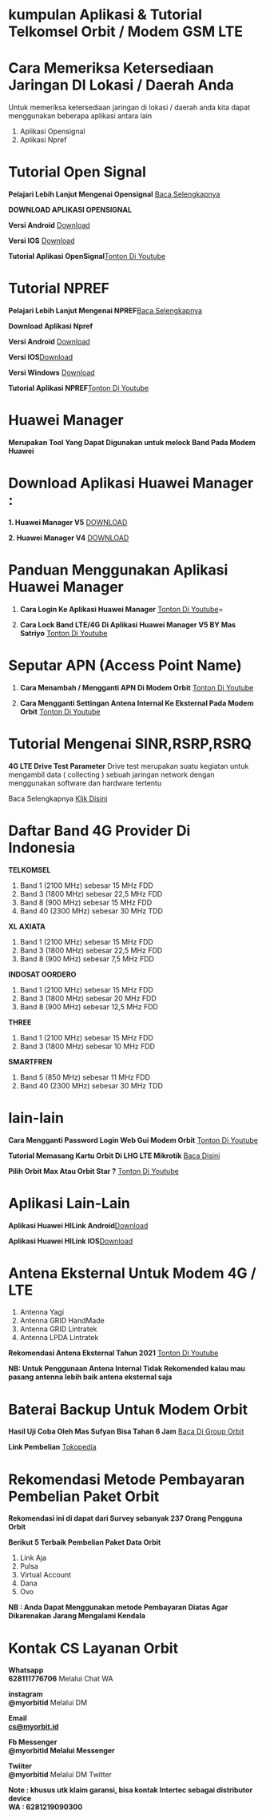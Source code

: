 # kumpulan Aplikasi & Tutorial Telkomsel Orbit / Modem GSM LTE

# Cara Memeriksa Ketersediaan Jaringan DI Lokasi / Daerah Anda

Untuk memeriksa ketersediaan jaringan di lokasi / daerah anda kita dapat menggunakan beberapa aplikasi antara lain

<ol>
  <li>Aplikasi Opensignal </li> 
  <li>Aplikasi Npref</li>
</ol>

# Tutorial Open Signal

**Pelajari Lebih Lanjut Mengenai Opensignal** [Baca Selengkapnya](https://www.opensignal.com/apps#section-os-app)

**DOWNLOAD APLIKASI OPENSIGNAL**

**Versi Android** [Download](https://go.onelink.me/app/dd27b788)

**Versi IOS** [Download](https://go.onelink.me/app/68ea8389)

**Tutorial Aplikasi OpenSignal**[Tonton Di Youtube](https://www.youtube.com/watch?v=6PJxLuR1dPg)

# Tutorial NPREF

**Pelajari Lebih Lanjut Mengenai NPREF**[Baca Selengkapnya](https://www.nperf.com/en/)

**Download Aplikasi Npref**

**Versi Android** [Download](http://android.nperf.com/)

**Versi IOS**[Download](http://ios.nperf.com/)

**Versi Windows** [Download](http://wp.nperf.com/)

**Tutorial Aplikasi NPREF**[Tonton Di Youtube](https://www.youtube.com/watch?v=Xs8242X5VoQ)

# Huawei Manager

**Merupakan Tool Yang Dapat Digunakan untuk melock Band Pada Modem Huawei**

# Download Aplikasi Huawei Manager :

**1. Huawei Manager V5** [DOWNLOAD](https://drive.google.com/file/d/1WYAWyQ1jUOAaR6RGv3tcStyTDsZwrDJQ/view?usp=sharing)

**2. Huawei Manager V4** [DOWNLOAD](https://drive.google.com/file/d/1dD6ENOBfH874qkcoB2XzG-duMPt-JwhK/view?usp=sharing)

# Panduan Menggunakan Aplikasi Huawei Manager

<ol>
  <li>

**Cara Login Ke Aplikasi Huawei Manager** [Tonton Di Youtube](https://www.youtube.com/watch?v=v8lRfRgGbxM)=

  </li>
    
  <li>

**Cara Lock Band LTE/4G Di Aplikasi Huawei Manager V5 BY Mas Satriyo** [Tonton Di Youtube](https://www.youtube.com/watch?v=THY56mWHqpg)

  </li>
</ol>

# Seputar APN (Access Point Name)

<ol>
  <li>

**Cara Menambah / Mengganti APN Di Modem Orbit** [Tonton Di Youtube](https://www.youtube.com/watch?v=75T3qUMSb9o&list=PLcLRqdxzA84bZrAyd-L5bUUDZ8EpY7Zvs&index=9)

</li>

  <li>
  
  **Cara Mengganti Settingan Antena Internal Ke Eksternal Pada Modem Orbit** [Tonton Di Youtube](https://www.youtube.com/watch?v=48zPP1IoATg&list=PLcLRqdxzA84bZrAyd-L5bUUDZ8EpY7Zvs&index=8)
  </li>
</ol>

# Tutorial Mengenai SINR,RSRP,RSRQ

**4G LTE Drive Test Parameter**
Drive test merupakan suatu kegiatan untuk mengambil data ( collecting ) sebuah jaringan network dengan menggunakan software dan hardware tertentu

Baca Selengkapnya [Klik Disini](https://edvanberliansa.wordpress.com/2016/06/18/4g-lte-drive-test-parameter/)

# Daftar Band 4G Provider Di Indonesia

**TELKOMSEL**

  <ol>
    <li>Band 1 (2100 MHz) sebesar 15 MHz FDD</li>
    <li>Band 3 (1800 MHz) sebesar 22,5 MHz FDD</li>
    <li>Band 8 (900 MHz) sebesar 15 MHz FDD</li>
    <li>Band 40 (2300 MHz) sebesar 30 MHz TDD</li>
  </ol>

**XL AXIATA**

  <ol>
    <li>Band 1 (2100 MHz) sebesar 15 MHz FDD</li>
    <li>Band 3 (1800 MHz) sebesar 22,5 MHz FDD</li>
    <li>Band 8 (900 MHz) sebesar 7,5 MHz FDD</li>
  </ol>

**INDOSAT OORDERO**

  <ol>
    <li>Band 1 (2100 MHz) sebesar 15 MHz FDD</li>
    <li>Band 3 (1800 MHz) sebesar 20 MHz FDD</li>
    <li>Band 8 (900 MHz) sebesar 12,5 MHz FDD</li>
  </ol>

**THREE**

  <ol>
    <li>Band 1 (2100 MHz) sebesar 15 MHz FDD</li>
    <li>Band 3 (1800 MHz) sebesar 10 MHz FDD</li>
  </ol>

**SMARTFREN**

  <ol>
    <li>Band 5 (850 MHz) sebesar 11 MHz FDD</li>
    <li>Band 40 (2300 MHz) sebesar 30 MHz TDD</li>
  </ol>

# lain-lain

**Cara Mengganti Password Login Web Gui Modem Orbit** [Tonton Di Youtube](https://www.youtube.com/watch?v=WQTfFs9xXng&list=PLcLRqdxzA84bZrAyd-L5bUUDZ8EpY7Zvs&index=12)

**Tutorial Memasang Kartu Orbit Di LHG LTE Mikrotik** [Baca Disini](https://adinata.id/umum/tutorial-pemasangan-kartu-telkomsel-orbit-pada-perangkat-lhg-lte-mikrotik)

**Pilih Orbit Max Atau Orbit Star ?** [Tonton Di Youtube](https://www.youtube.com/watch?v=PqEaVW-tWaY)

# Aplikasi Lain-Lain

**Aplikasi Huawei HILink Android**[Download](https://play.google.com/store/apps/details?id=com.huawei.mw&hl=in&gl=US)

**Aplikasi Huawei HILink IOS**[Download](https://apps.apple.com/us/app/huawei-hilink-mobile-wifi/id546979875)

# Antena Eksternal Untuk Modem 4G / LTE

<ol>
    <li>Antenna Yagi</li>
    <li>Antenna GRID HandMade</li>
    <li>Antenna GRID Lintratek</li>
    <li>Antenna LPDA Lintratek</li>
</ol>

**Rekomendasi Antena Eksternal Tahun 2021** [Tonton Di Youtube](https://www.youtube.com/watch?v=Oj3gTiCO5II&t=63s)

**NB: Untuk Penggunaan Antena Internal Tidak Rekomended kalau mau pasang antenna lebih baik antena eksternal saja**

# Baterai Backup Untuk Modem Orbit

**Hasil Uji Coba Oleh Mas Sufyan Bisa Tahan 6 Jam** [Baca Di Group Orbit](https://web.facebook.com/groups/telkomselorbit/permalink/1251618168531929)

**Link Pembelian** [Tokopedia](https://www.tokopedia.com/syaifamanahstore/battrey-backup-unit-fiberhome-mini-ups-router-nyala-saat-mati-listrik)

# Rekomendasi Metode Pembayaran Pembelian Paket Orbit

**Rekomendasi ini di dapat dari Survey sebanyak 237 Orang Pengguna Orbit**

<b>Berikut 5 Terbaik Pembelian Paket Data Orbit</b>

<ol>
  <li>Link Aja</li>
  <li>Pulsa</li>
  <li>Virtual Account</li>
  <li>Dana</li>
  <li>Ovo</li>
</ol>

**NB : Anda Dapat Menggunakan metode Pembayaran Diatas Agar Dikarenakan Jarang Mengalami Kendala**

# Kontak CS Layanan Orbit

**Whatsapp** <br>
<b>628111776706</b> Melalui Chat WA

**instagram** <br>
<b>@myorbitid</b> Melalui DM

**Email** <br>
<b>cs@myorbit.id</b>

**Fb Messenger** <br>
<b>@myorbitid Melalui Messenger</b>

**Twiiter** <br>
<b>@myorbitid</b> Melalui DM Twitter

**Note : khusus utk klaim garansi, bisa kontak Intertec sebagai distributor device** <br>
<b>WA : 6281219090300</b>
